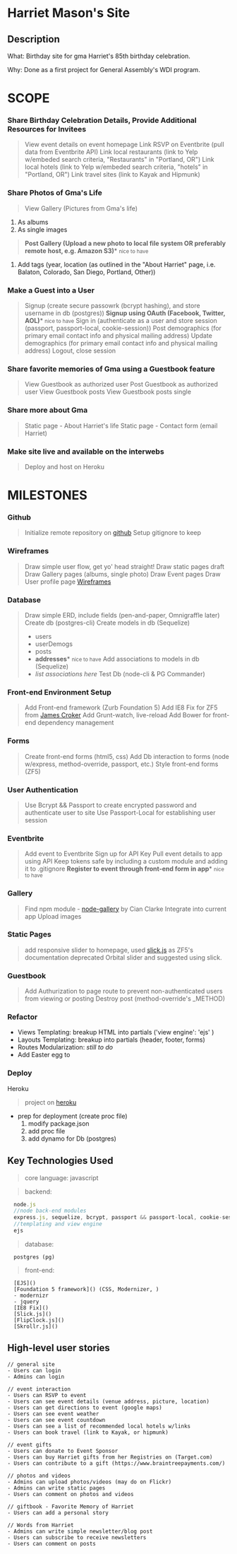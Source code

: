# Harriet Mason's Site

## Description
<p>
  What: Birthday site for gma Harriet's 85th birthday celebration. 
</p>
<p>
  Why: Done as a first project for General Assembly's WDI program.
</p>

# SCOPE

### Share Birthday Celebration Details, Provide Additional Resources for Invitees
> View event details on event homepage
> Link RSVP on Eventbrite (pull data from Eventbrite API)
> Link local restaurants (link to Yelp w/embeded search criteria, "Restaurants" in "Portland, OR")
> Link local hotels (link to Yelp w/embeded search criteria, "hotels" in "Portland, OR")
> Link travel sites (link to Kayak and Hipmunk)

### Share Photos of Gma's Life
> View Gallery (Pictures from Gma's life)
  1. As albums
  2. As single images
> <b>Post Gallery (Upload a new photo to local file system OR preferably remote host, e.g. Amazon S3)</b>* <small>nice to have</small>
  1. Add tags (year, location (as outlined in the "About Harriet" page, i.e. Balaton, Colorado, San Diego, Portland, Other))

### Make a Guest into a User
> Signup (create secure passowrk (bcrypt hashing), and store username in db (postgres))
> <b>Signup using OAuth (Facebook, Twitter, AOL)</b>* <small>nice to have</small>
> Sign in (authenticate as a user and store session (passport, passport-local, cookie-session))
> Post demographics (for primary email contact info and physical mailing address)
> Update demographics (for primary email contact info and physical mailing address)
> Logout, close session

### Share favorite memories of Gma using a Guestbook feature
> View Guestbook as authorized user
> Post Guestbook as authorized user
> View Guestbook posts
> View Guestbook posts single

### Share more about Gma
> Static page - About Harriet's life
> Static page - Contact form (email Harriet)

### Make site live and available on the interwebs
> Deploy and host on Heroku


# MILESTONES

### Github
> Initialize remote repository on [github](https://github.com/el-besto/harriet-mason)
> Setup gitignore to keep

### Wireframes
> Draw simple user flow, get yo' head straight!
> Draw static pages draft
> Draw Gallery pages (albums, single photo)
> Draw Event pages 
> Draw User profile page
> [Wireframes]()

### Database
> Draw simple ERD, include fields (pen-and-paper, Omnigraffle later)
> Create db (postgres-cli)
> Create models in db (Sequelize)
> - users
> - userDemogs
> - posts
> - <b>addresses</b>* <small>nice to have</small>
> Add associations to models in db (Sequelize)
> - *list associations here*
> Test Db (node-cli & PG Commander)

### Front-end Environment Setup
> Add Front-end framework (Zurb Foundation 5)
> Add IE8 Fix for ZF5 from [James Croker](http://foundation.zurb.com/forum/posts/241-foundation-5-and-ie8)
> Add Grunt-watch, live-reload
> Add Bower for front-end dependency management

### Forms
> Create front-end forms (html5, css)
> Add Db interaction to forms (node w/express, method-override, passport, etc.)
> Style front-end forms (ZF5)

### User Authentication
> Use Bcrypt && Passport to create encrypted password and authenticate user to site
> Use Passport-Local for establishing user session 

### Eventbrite
> Add event to Eventbrite
> Sign up for API Key
> Pull event details to app using API
> Keep tokens safe by including a custom module and adding it to .gitignore
> <b>Register to event through front-end form in app</b>* <small>nice to have</small>

### Gallery
> Find npm module - [node-gallery](https://www.npmjs.com/package/node-gallery) by Cian Clarke
> Integrate into current app
> Upload images 


### Static Pages
> add responsive slider to homepage, used [slick.js](http://kenwheeler.github.io/slick/) as ZF5's documentation deprecated Orbital slider and suggested using slick.


### Guestbook
> Add Authurization to page route to prevent non-authenticated users from viewing or posting
> Destroy post (method-override's _METHOD)


### Refactor
- Views Templating: breakup HTML into partials ('view engine': 'ejs' )
- Layouts Templating: breakup into partials (header, footer, forms)
- Routes Modularization: *still to do* 
- Add Easter egg to 

### Deploy
Heroku
> project on [heroku]()
- prep for deployment (create proc file)
  1. modify package.json
  2. add proc file
  3. add dynamo for Db (postgres)







## Key Technologies Used
>core language: javascript

>backend: 
```javascript
  node.js 
  //node back-end modules
  express.js, sequelize, bcrypt, passport && passport-local, cookie-session
  //templating and view engine
  ejs
```
>database: 
```
  postgres (pg)
```

> front-end: 
```
  [EJS]()
  [Foundation 5 framework]() (CSS, Modernizer, )
  - modernizr
  - jquery
  [IE8 Fix]()
  [Slick.js]()
  [FlipClock.js]()
  [Skrollr.js]()
```

## High-level user stories
```
// general site 
- Users can login
- Admins can login

// event interaction
- Users can RSVP to event
- Users can see event details (venue address, picture, location)
- Users can get directions to event (google maps)
- Users can see event weather
- Users can see event countdown
- Users can see a list of recommended local hotels w/links
- Users can book travel (link to Kayak, or hipmunk)

// event gifts
- Users can donate to Event Sponsor 
- Users can buy Harriet gifts from her Registries on (Target.com)
- Users can contribute to a gift (https://www.braintreepayments.com/)

// photos and videos
- Admins can upload photos/videos (may do on Flickr)
- Admins can write static pages 
- Users can comment on photos and videos

// giftbook - Favorite Memory of Harriet
- Users can add a personal story 

// Words from Harriet
- Admins can write simple newsletter/blog post 
- Users can subscribe to receive newsletters
- Users can comment on posts 
```